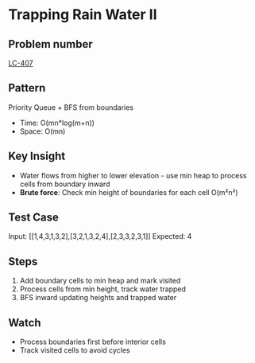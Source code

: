 # Trapping Rain Water II

## Problem number

[LC-407](https://leetcode.com/problems/trapping-rain-water-ii)

## Pattern

Priority Queue + BFS from boundaries

- Time: O(mn\*log(m+n))
- Space: O(mn)

## Key Insight

- Water flows from higher to lower elevation - use min heap to process cells from boundary inward
- **Brute force**: Check min height of boundaries for each cell O(m²n²)

## Test Case

Input: [[1,4,3,1,3,2],[3,2,1,3,2,4],[2,3,3,2,3,1]]
Expected: 4

## Steps

1. Add boundary cells to min heap and mark visited
2. Process cells from min height, track water trapped
3. BFS inward updating heights and trapped water

## Watch

- Process boundaries first before interior cells
- Track visited cells to avoid cycles
